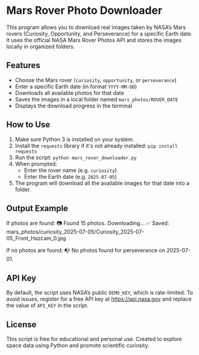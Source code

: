 # Mars Rover Photo Downloader

This program allows you to download real images taken by NASA’s Mars rovers (Curiosity, Opportunity, and Perseverance) for a specific Earth date. It uses the official NASA Mars Rover Photos API and stores the images locally in organized folders.

## Features

- Choose the Mars rover (`curiosity`, `opportunity`, or `perseverance`)
- Enter a specific Earth date (in format `YYYY-MM-DD`)
- Downloads all available photos for that date
- Saves the images in a local folder named `mars_photos/ROVER_DATE`
- Displays the download progress in the terminal

## How to Use

1. Make sure Python 3 is installed on your system.
2. Install the `requests` library if it's not already installed:
   `pip install requests`
3. Run the script:
   `python mars_rover_downloader.py`
4. When prompted:
   - Enter the rover name (e.g. `curiosity`)
   - Enter the Earth date (e.g. `2025-07-05`)
5. The program will download all the available images for that date into a folder.

## Output Example

If photos are found:
📷 Found 15 photos. Downloading...
✅ Saved: mars_photos/curiosity_2025-07-05/Curiosity_2025-07-05_Front_Hazcam_0.jpg

If no photos are found:
📭 No photos found for perseverance on 2025-07-01.


## API Key

By default, the script uses NASA’s public `DEMO_KEY`, which is rate-limited. To avoid issues, register for a free API key at https://api.nasa.gov and replace the value of `API_KEY` in the script.

## License

This script is free for educational and personal use. Created to explore space data using Python and promote scientific curiosity.
